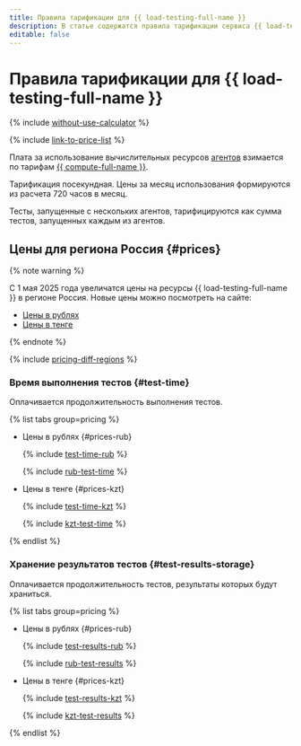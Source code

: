 ```yaml
---
title: Правила тарификации для {{ load-testing-full-name }}
description: В статье содержатся правила тарификации сервиса {{ load-testing-name }}.
editable: false
---
```


# Правила тарификации для {{ load-testing-full-name }}



{% include [without-use-calculator](../_includes/pricing/without-use-calculator.md) %}

{% include [link-to-price-list](../_includes/pricing/link-to-price-list.md) %}

Плата за использование вычислительных ресурсов [агентов](concepts/agent.md) взимается по тарифам [{{ compute-full-name }}](../compute/pricing.md).

Тарификация посекундная. Цены за месяц использования формируются из расчета 720 часов в месяц.

Тесты, запущенные с нескольких агентов, тарифицируются как сумма тестов, запущенных каждым из агентов.

## Цены для региона Россия {#prices}


{% note warning %}

С 1 мая 2025 года увеличатся цены на ресурсы {{ load-testing-full-name }} в регионе Россия. Новые цены можно посмотреть на сайте:

* [Цены в рублях](https://yandex.cloud/ru/price-list?currency=RUB&installationCode=ru&services=dn2ul6hj517ba5ckvl0i)
* [Цены в тенге](https://yandex.cloud/ru/price-list?currency=KZT&installationCode=ru&services=dn2ul6hj517ba5ckvl0i)

{% endnote %}



{% include [pricing-diff-regions](../_includes/pricing-diff-regions.md) %}

### Время выполнения тестов {#test-time}

Оплачивается продолжительность выполнения тестов.


{% list tabs group=pricing %}

- Цены в рублях {#prices-rub}

  {% include [test-time-rub](../_pricing/load-testing/test-time-rub.md) %}

  {% include [rub-test-time](../_pricing_examples/load-testing/rub-test-time.md) %}

- Цены в тенге {#prices-kzt}

  {% include [test-time-kzt](../_pricing/load-testing/test-time-kzt.md) %}

  {% include [kzt-test-time](../_pricing_examples/load-testing/kzt-test-time.md) %}

{% endlist %}



### Хранение результатов тестов {#test-results-storage}

Оплачивается продолжительность тестов, результаты которых будут храниться.


{% list tabs group=pricing %}

- Цены в рублях {#prices-rub}

  {% include [test-results-rub](../_pricing/load-testing/test-results-rub.md) %}

  {% include [rub-test-results](../_pricing_examples/load-testing/rub-test-results.md) %}

- Цены в тенге {#prices-kzt}

  {% include [test-results-kzt](../_pricing/load-testing/test-results-kzt.md) %}

  {% include [kzt-test-results](../_pricing_examples/load-testing/kzt-test-results.md) %}

{% endlist %}



